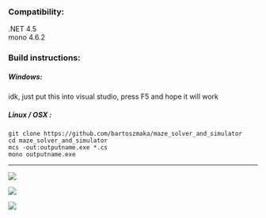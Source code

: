 ### Compatibility:

.NET 4.5  
mono 4.6.2

### Build instructions:

##### Windows:
idk, just put this into visual studio, press F5 and hope it will work

##### Linux / OSX :
`git clone https://github.com/bartoszmaka/maze_solver_and_simulator`  
`cd maze_solver_and_simulator`  
`mcs -out:outputname.exe *.cs`  
`mono outputname.exe`

---

![](http://i.imgur.com/erEYiBO.gif)

![](http://i.imgur.com/Bb5fr7J.gif)

![](http://i.imgur.com/VR5PuLp.gif)
